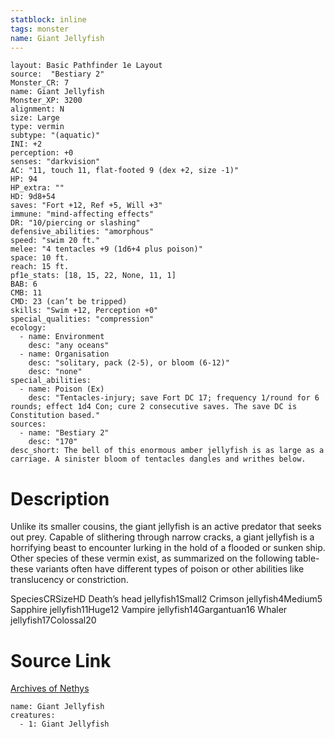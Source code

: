 ```yaml
---
statblock: inline
tags: monster
name: Giant Jellyfish
---
```

```statblock
layout: Basic Pathfinder 1e Layout
source:  "Bestiary 2"
Monster_CR: 7
name: Giant Jellyfish
Monster_XP: 3200
alignment: N
size: Large
type: vermin
subtype: "(aquatic)"
INI: +2
perception: +0
senses: "darkvision"
AC: "11, touch 11, flat-footed 9 (dex +2, size -1)"
HP: 94
HP_extra: ""
HD: 9d8+54
saves: "Fort +12, Ref +5, Will +3"
immune: "mind-affecting effects"
DR: "10/piercing or slashing"
defensive_abilities: "amorphous"
speed: "swim 20 ft."
melee: "4 tentacles +9 (1d6+4 plus poison)"
space: 10 ft.
reach: 15 ft.
pf1e_stats: [18, 15, 22, None, 11, 1]
BAB: 6
CMB: 11
CMD: 23 (can’t be tripped)
skills: "Swim +12, Perception +0"
special_qualities: "compression"
ecology:
  - name: Environment
    desc: "any oceans"
  - name: Organisation
    desc: "solitary, pack (2-5), or bloom (6-12)"
    desc: "none"
special_abilities:
  - name: Poison (Ex)
    desc: "Tentacles-injury; save Fort DC 17; frequency 1/round for 6 rounds; effect 1d4 Con; cure 2 consecutive saves. The save DC is Constitution based."
sources:
  - name: "Bestiary 2"
    desc: "170"
desc_short: The bell of this enormous amber jellyfish is as large as a carriage. A sinister bloom of tentacles dangles and writhes below.
```
# Description
Unlike its smaller cousins, the giant jellyfish is an active predator that seeks out prey. Capable of slithering through narrow cracks, a giant jellyfish is a horrifying beast to encounter lurking in the hold of a flooded or sunken ship. Other species of these vermin exist, as summarized on the following table-these variants often have different types of poison or other abilities like translucency or constriction. 

 SpeciesCRSizeHD Death’s head jellyfish1Small2 Crimson jellyfish4Medium5 Sapphire jellyfish11Huge12 Vampire jellyfish14Gargantuan16 Whaler jellyfish17Colossal20
# Source Link
[Archives of Nethys](https://aonprd.com/MonsterDisplay.aspx?ItemName=Giant%20Jellyfish)
```encounter-table
name: Giant Jellyfish
creatures:
  - 1: Giant Jellyfish
```
